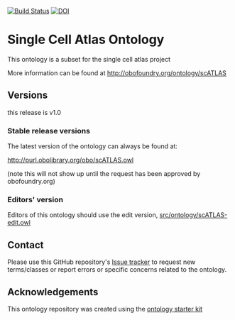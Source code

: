 [![Build Status](https://travis-ci.org/S2Ola/scATLAS.svg?branch=master)](https://travis-ci.org/S2Ola/scATLAS)
[![DOI](https://zenodo.org/badge/13996/S2Ola/scATLAS.svg)](https://zenodo.org/badge/latestdoi/13996/S2Ola/scATLAS)

# Single Cell Atlas Ontology

This ontology is a subset for the single cell atlas project 

More information can be found at http://obofoundry.org/ontology/scATLAS

## Versions
this release is v1.0

### Stable release versions

The latest version of the ontology can always be found at:

http://purl.obolibrary.org/obo/scATLAS.owl

(note this will not show up until the request has been approved by obofoundry.org)

### Editors' version

Editors of this ontology should use the edit version, [src/ontology/scATLAS-edit.owl](src/ontology/scATLAS-edit.owl)

## Contact

Please use this GitHub repository's [Issue tracker](https://github.com/S2Ola/scATLAS/issues) to request new terms/classes or report errors or specific concerns related to the ontology.

## Acknowledgements

This ontology repository was created using the [ontology starter kit](https://github.com/INCATools/ontology-starter-kit)
